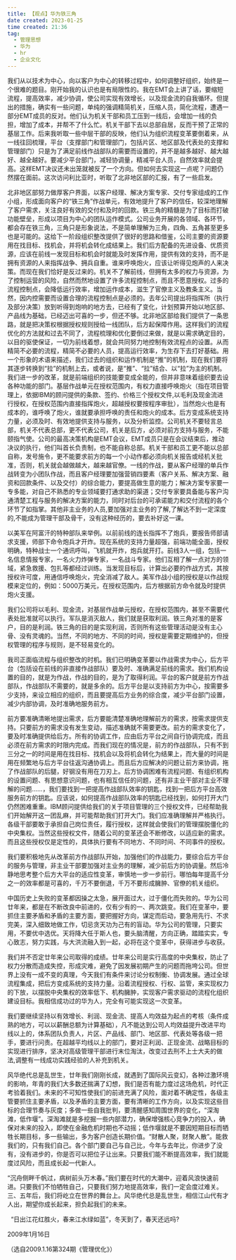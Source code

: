 ```yaml
---
title: 【观点】华为铁三角   
date created: 2023-01-25  
time created: 21:36  
tag:   
  - 管理思想   
  - 华为   
  - hr   
  - 企业文化  
---
```

  
我们从以技术为中心，向以客户为中心的转移过程中，如何调整好组织，始终是一个很难的题目。刚开始我的认识也是有局限性的。我在EMT会上讲了话，要缩短流程，提高效率，减少协调，使公司实现有效增长，以及现金流的自我循环。但提出的措施，确实有一些问题，单纯的强调精简机关，压缩人员，简化流程，遭遇一部分EMT成员的反对。他们认为机关干部和员工压到一线后，会增加一线的负担，增加了成本，并帮不了什么忙。机关干部下去以总部自居，反而干预了正常的基层工作。后来我听取一些中层干部的反映，他们认为组织流程变革要倒着来，从一线往回梳理，平台（支撑部门和管理部门，包括片区、地区部及代表处的支撑和管理部门）只是为了满足前线作战部队的需要而设置的，并不是越多越好、越大越好、越全越好。要减少平台部门，减轻协调量，精减平台人员，自然效率就会提高。这样EMT决议还未出笼就被反了一个方向。但如何去实现这一点呢？问题仍然摆在面前。这次访问利比亚时，听取了北非地区部的汇报，有了一些启发。  
  
北非地区部努力做厚客户界面，以客户经理、解决方案专家、交付专家组成的工作小组，形成面向客户的“铁三角”作战单元，有效地提升了客户的信任，较深地理解了客户需求，关注良好有效的交付和及时的回款。铁三角的精髓是为了目标而打破功能壁垒，形成以项目为中心的团队运作模式。公司业务开展的各领域、各环节，都会存在铁三角，三角只是形象说法，不是简单理解为三角，四角、五角甚至更多也是可能的。这给下一阶段组织整改提供了很好的思路和借鉴，公司主要的资源要用在找目标、找机会，并将机会转化成结果上。我们后方配备的先进设备、优质资源，应该在前线一发现目标和机会时就能及时发挥作用，提供有效的支持，而不是拥有资源的人来指挥战争、拥兵自重。谁来呼唤炮火，应该让听得见炮声的人来决策。而现在我们恰好是反过来的。机关不了解前线，但拥有太多的权力与资源，为了控制运营的风险，自然而然地设置了许多流程控制点，而且不愿意授权。过多的流程控制点，会降低运行效率，增加运作成本，滋生了官僚主义及教条主义。当然，因内控需要而设置合理的流程控制点是必须的。去年公司提出将指挥所（执行及部分决策）放到听得到炮响的地方去，已经有了变化，计划预算开始以地区部、产品线为基础，已经迈出可喜的一步，但还不够。北非地区部给我们提供了一条思路，就是把决策权根据授权规则授给一线团队，后方起保障作用。这样我们的流程优化的方法就和过去不同了，流程梳理和优化要倒过来做，就是以需求确定目的，以目的驱使保证，一切为前线着想，就会共同努力地控制有效流程点的设置。从而精简不必要的流程，精简不必要的人员，提高运行效率，为生存下去打好基础。用一个形象的术语来描述，我们过去的组织和运作机制是“推”的机制，现在我们要将其逐步转换到“拉”的机制上去，或者说，是“推”、“拉”结合、以“拉”为主的机制。我们进一步的改革，就是前端组织的技能要变成全能的，但并非意味着组织要去设各种功能的部门。基层作战单元在授权范围内，有权力直接呼唤炮火（指在项目管理上，依据IBM的顾问提供的条款、签约、价格三个授权文件,以毛利及现金流进行授权，在授权范围内直接指挥炮火，超越授权要按程序审批），当然炮火也是有成本的，谁呼唤了炮火，谁就要承担呼唤的责任和炮火的成本。后方变成系统支持力量，必须及时、有效地提供支持与服务，以及分析监控。公司机关不要轻言总部，机关不代表总部，更不代表公司，机关是后方，必须对前方支持与服务，不能颐指气使。公司的最高决策机构是EMT会议，EMT成员只是在会议结束后，推动决议的执行，他们叫首长负责制，也不能自称总部。机关干部和员工更不能以总部自称，发号施令，更不能要求前方的每一个小动作都必须向机关报告或经机关批准，否则，机关就会越做越大，越来越官僚。一线的作战，要从客户经理的单兵作战转变为小团队作战，而且客户经理要加强营销四要素（客户关系、解决方案、融资和回款条件、以及交付）的综合能力，要提高做生意的能力；解决方案专家要一专多能，对自己不熟悉的专业领域要打通求助的渠道；交付专家要具备能与客户沟通清楚工程与服务的解决方案的能力，同时对后台的可承诺能力和交付流程的各个环节了如指掌。其他非主业务的人员,要加强对主业务的了解,了解达不到一定深度的,不能成为管理干部及骨干，没有这种经历的，要去补好这一课。  
  
以美军在阿富汗的特种部队来举例。以前前线的连长指挥不了炮兵，要报告师部请求支援，师部下命令炮兵才开炸。现在系统的支持力量超强，前端功能全面，授权明确，特种战士一个通讯呼叫，飞机就开炸，炮兵就开打。前线3人一组，包括一名信息情报专家，一名火力炸弹专家，一名战斗专家。他们互相了解一点对方的领域，紧急救援、包扎等都经过训练。当发现目标后，计算出必要的作战方式，其按授权许可度，用通信呼唤炮火，完全消减了敌人。美军作战小组的授权是以作战规模来定位的，例如：5000万美元，在授权范围内，后方根据前方命令就及时提供炮火支援。  
  
我们公司将以毛利、现金流，对基层作战单元授权，在授权范围内，甚至不需要代表处批准就可以执行。军队是消灭敌人，我们就是获取利润。铁三角对准的是客户，目的是利润。铁三角的目的是实现利润，否则所有这些管理活动是没有主心骨、没有灵魂的。当然，不同的地方、不同的时间，授权是需要定期维护的，但授权管理的程序与规则，是不轻易变化的。  
  
我司正面临流程与组织整改的时机。我们已明确变革要以作战需求为中心，后方平台（包括设在前线的非直接作战部队）要及时、准确满足前线的需求。我们机构设置的目的，就是为作战，作战的目的，是为了取得利润。平台的客户就是前方作战部队，作战部队不需要的，就是多余的。后方平台是以支持前方为中心，按需要多少支持，来设立相应的组织，而且要提高后方业务的综合度，减少平台部门设置，减少内部协调，及时准确地服务前方。  
  
前方要准确清晰地提出需求，后方要能清楚准确地理解前方的需求，按需求提供支持。只要前方的需求没有发生变动，描述准确就不需要更改。前方的需求变化了，要及时准确提供给后方。所有的协调工作，应由后方平台之间自行协调完成，而且必须在前方需求的时限内完成。而我们现在的情况是，前方的作战部队，只有不到三分之一的时间是用在找目标、找机会以及将机会转化为结果上，而大量的时间是用在频繁地与后方平台往返沟通协调上。而且后方应解决的问题让前方来协调，拖了作战部队的后腿，好钢没有用在刀刃上。后方协调困难有流程问题、有组织机构的设置问题、有思想意识问题，也有相互信任的问题，还有非主业干部对主业不理解的问题……，我们要找到一把提高作战部队效率的钥匙，找到一把后方平台高效服务前方的钥匙。应该说，如何提高作战部队效率的钥匙已经找到，如何打开大门仍然困难重重。IBM顾问提供给我们的关于项目管理的三个授权文件，已经帮助我们开始解开这一团乱麻，并可能帮助我们打开大门。我们应准确理解并严格执行。各级干部要敢于承担自己岗位责任，履行授权，这样就会使我们的管理摆脱僵化的中央集权。当然这些授权文件，随着公司的变革还会不断修改，以适应新的需求。而且这些授权仅是定性的，具体执行要有不同地方、不同时间、不同事件的授权。  
  
我们要积极地先从改革前方作战部队开始，加强他们的作战能力，要综合后方平台的服务与管理，非主业干部要加强对主业务的理解，减少前后方的协调量。然后冷静地思考整个后方大平台的适应性变革，审慎地一步一步前行。哪怕每年提高千分之一的效率都是可喜的，千万不要倒退，千万不要形成臃肿、官僚的机关组织。  
  
中国历史上失败的变革都因操之太急，展开面过大，过于僵化而失败的。华为公司廿年来，都是在不断改良中前进的，仅有少有的一、两次跳变。我们在变革中，要抓住主要矛盾和矛盾的主要方面，要把握好方向，谋定而后动，要急用先行、不求完美，深入细致地做工作，切忌贪天功为己有的盲动。华为公司的管理，只要实用，不要优中选优。天将降大任于斯人也，要头脑清醒，方向正确，踏踏实实，专心致志，努力实践，与大洪流融入到一起，必将在这个变革中，获得进步与收获。  
  
我们并不否定廿年来公司取得的成绩。廿年来公司是实行高度的中央集权，防止了权力分散而造成失控，形成灾难，避免了因发展初期产生的问题而拖垮公司。但世界上没有一成不变的真理，今天我们有条件来讨论分权制衡、协调发展。通过全球流程集成，把后方变成系统的支持力量。沿着流程授权、行权、监管，来实现权力的下放，以摆脱中央集权的效率低下、机构臃肿，实现客户需求驱动的流程化组织建设目标。我相信成功过的华为人，完全有可能实现这一次变革。  
  
我们要继续坚持以有效增长、利润、现金流、提高人均效益为起点的考核（条件成熟的地方，可以以薪酬总额为计算基础），凡不能达到公司人均效益提升改进平均线以上的，体系团队负责人，片区、产品线、部门、地区部、代表处等各级一把手，要进行问责。在超越平均线以上的部门，要对正利润、正现金流、战略目标的实现进行排序，坚决对高级管理干部进行末位淘汰，改变过去刑不上士大夫的做法,调整有一线成功实践经验的人补充到机关。  
  
风华绝代总是乱世生，廿年我们刚刚长成，就遇到了国际风云变幻，各种过激环境的影响，年青的我们大多数还揣满了幻想，我们是否有能力度过这场危机，时代正考验着我们。未来的不可知性使我们的前进充满了风险，面对着不确定性，各级主管要抓住主要矛盾，以及矛盾的主要方面，要有清晰的工作方向，以及实现这些目标的合理节奏与灰度；多做一些自我批判，要清醒感知周围世界的变化，“深淘滩，低作堰”。深淘滩就是多挖掘一些内部潜力，确保增强核心竞争力的投入，确保对未来的投入，即使在金融危机时期也不动摇；低作堰就是不要因短期目标而牺牲长期目标，多一些输出，多为客户创造长期价值。“财散人聚，财聚人散”。能救我们的，只有我们自己。各个部门要自己与自己比，今年与去年比，你进步了没有，没有进步的，你是否可以把位子让出来。只要我们能不断提高效率，我们就能度过风险，而且成长起一代新人。  
  
 “沉舟侧畔千帆过，病树前头万木春。”我们要在时代的大潮中，迎着风浪快速前进。只要我们不怕牺牲自己，只要我们努力地提高效率，我们一定会度过难关。三、五年后，我们将屹立在世界的舞台上。风华绝代总是乱世生，相信江山代有才人出，期望你成长起来，担负起我们的未来。  
  
  “日出江花红胜火，春来江水绿如蓝”，冬天到了，春天还远吗?  
  
2009年1月16日  
  
（选自2009.1.16第324期《管理优化》）  
  
